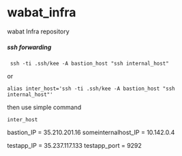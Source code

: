 # wabat_infra
wabat Infra repository

##### ssh forwarding
```
 ssh -ti .ssh/kee -A bastion_host "ssh internal_host"
```
or
```
alias inter_host='ssh -ti .ssh/kee -A bastion_host "ssh internal_host"'
```
then use simple command 
```
inter_host
``` 
bastion_IP = 35.210.201.16 
someinternalhost_IP = 10.142.0.4
  
testapp_IP = 35.237.117.133
testapp_port = 9292 
